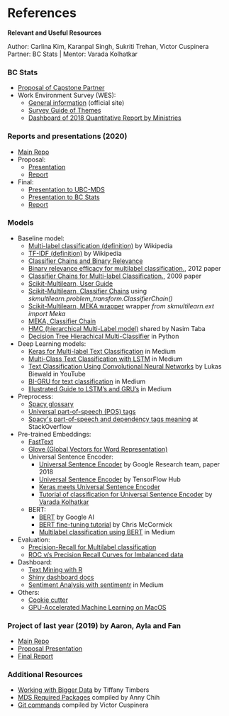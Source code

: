 # References
__Relevant and Useful Resources__  

Author: Carlina Kim, Karanpal Singh, Sukriti Trehan, Victor Cuspinera  
Partner: BC Stats | Mentor: Varada Kolhatkar  

### BC Stats
- [Proposal of Capstone Partner](https://github.com/UBC-MDS/591_capstone_2020_bc-stats-mds/blob/master/references/BC-Stats_proposal_Text_Analytics.md)
- Work Environment Survey (WES):
    - [General information](https://www2.gov.bc.ca/gov/content/data/statistics/government/employee-research/wes/) (official site)
    - [Survey Guide of Themes](https://www2.gov.bc.ca/assets/gov/data/statistics/government/wes/wes2018_driver_guide.pdf)
    - [Dashboard of 2018 Quantitative Report by Ministries](https://securesurveys.gov.bc.ca/ERAP/workforce-profiles)

### Reports and presentations (2020)
- [Main Repo](https://github.com/aaronquinton/mds-capstone-bcstats/blob/master/reports/BCStats_Final_Report.pdf)
- Proposal:
    - [Presentation](https://github.com/UBC-MDS/591_capstone_2020_bc-stats-mds/blob/master/reports/BCStats_Proposal.pdf)
    - [Report](https://github.com/UBC-MDS/591_capstone_2020_bc-stats-mds/blob/master/reports/BCStats_Proposal_Report.pdf)
- Final:
    - [Presentation to UBC-MDS](https://github.com/UBC-MDS/591_capstone_2020_bc-stats-mds/blob/master/reports/Final_Presentation.pdf)
    - [Presentation to BC Stats](https://github.com/UBC-MDS/591_capstone_2020_bc-stats-mds/blob/master/reports/BCStats_Presentation.pdf)
    - [Report](https://github.com/UBC-MDS/591_capstone_2020_bc-stats-mds/blob/master/reports/Final_Report.pdf)

### Models
- Baseline model:
    - [Multi-label classification (definition)](https://en.wikipedia.org/wiki/Multi-label_classification) by Wikipedia
    - [TF-IDF (definition)](https://en.wikipedia.org/wiki/Tf–idf) by Wikipedia
    - [Classifier Chains and Binary Relevance](https://www.analyticsvidhya.com/blog/2017/08/introduction-to-multi-label-classification/)
    - [Binary relevance efficacy for multilabel classification.](https://link.springer.com/article/10.1007/s13748-012-0030-x), 2012 paper
    - [Classifier Chains for Multi-label Classification.](https://link.springer.com/chapter/10.1007/978-3-642-04174-7_17), 2009 paper
    - [Scikit-Multilearn, User Guide](http://scikit.ml/userguide.html)
    - [Scikit-Multilearn, Classifier Chains](http://scikit.ml/api/0.1.0/api/skmultilearn.problem_transform.cc.html#skmultilearn.problem_transform.ClassifierChain) using _skmultilearn.problem_transform.ClassifierChain()_
    - [Scikit-Multilearn, MEKA wrapper](http://scikit.ml/meka.html#) wrapper _from skmultilearn.ext import Meka_
    - [MEKA, Classifier Chain](http://waikato.github.io/meka/meka.classifiers.multilabel.CC/)
    - [HMC (hierarchical Multi-Label model)](http://proceedings.mlr.press/v80/wehrmann18a.html) shared by Nasim Taba
    - [Decision Tree Hierachical Multi-Classifier](https://github.com/davidwarshaw/hmc) in Python
- Deep Learning models:
    - [Keras for Multi-label Text Classification](https://medium.com/towards-artificial-intelligence/keras-for-multi-label-text-classification-86d194311d0e) in Medium
    - [Multi-Class Text Classification with LSTM](https://towardsdatascience.com/multi-class-text-classification-with-lstm-1590bee1bd17) in Medium
    - [Text Classification Using Convolutional Neural Networks](https://youtu.be/8YsZXTpFRO0) by Lukas Biewald in YouTube
    - [BI-GRU for text classification](https://medium.com/@felixs_76053/bidirectional-gru-for-text-classification-by-relevance-to-sdg-3-indicators-2e5fd99cc341) in Medium
    - [Illustrated Guide to LSTM’s and GRU’s](https://towardsdatascience.com/illustrated-guide-to-lstms-and-gru-s-a-step-by-step-explanation-44e9eb85bf21) in Medium
- Preprocess:
    - [Spacy glossary](https://github.com/explosion/spaCy/blob/master/spacy/glossary.py)
    - [Universal part-of-speech (POS) tags](https://universaldependencies.org/u/pos/)
    - [Spacy's part-of-speech and dependency tags meaning](https://stackoverflow.com/questions/40288323/what-do-spacys-part-of-speech-and-dependency-tags-mean) at StackOverflow
- Pre-trained Embeddings:
    - [FastText](https://fasttext.cc)
    - [Glove (Global Vectors for Word Representation)](https://nlp.stanford.edu/projects/glove/)
    - Universal Sentence Encoder:
        - [Universal Sentence Encoder](https://static.googleusercontent.com/media/research.google.com/en//pubs/archive/46808.pdf) by Google Research team, paper 2018
        - [Universal Sentence Encoder](https://tfhub.dev/google/universal-sentence-encoder/4) by TensorFlow Hub
        - [Keras meets Universal Sentence Encoder](https://www.dlology.com/blog/keras-meets-universal-sentence-encoder-transfer-learning-for-text-data/)
        - [Tutorial of classification for Universal Sentence Encoder](https://github.com/kvarada/Tutorials/blob/master/notebooks/text-classification/1_0_vk_classification_universal_sentence_encoding.ipynb) by [Varada Kolhatkar](https://kvarada.github.io)
    - BERT:
        - [BERT](https://ai.googleblog.com/2018/11/open-sourcing-bert-state-of-art-pre.html) by Google AI
        - [BERT fine-tuning tutorial](http://mccormickml.com/2019/07/22/BERT-fine-tuning/) by Chris McCormick
        - [Multilabel classification using BERT](https://medium.com/huggingface/multi-label-text-classification-using-bert-the-mighty-transformer-69714fa3fb3d) in Medium
- Evaluation:
    - [Precision-Recall for Multilabel classification](https://scikit-learn.org/stable/auto_examples/model_selection/plot_precision_recall.html)
    - [ROC v/s Precision Recall Curves for Imbalanced data](https://machinelearningmastery.com/roc-curves-and-precision-recall-curves-for-classification-in-python/)
- Dashboard:
    - [Text Mining with R](https://www.tidytextmining.com)
    - [Shiny dashboard docs](https://rstudio.github.io/shinydashboard/index.html)
    - [Sentiment Analysis with sentimentr](https://medium.com/@ODSC/an-introduction-to-sentence-level-sentiment-analysis-with-sentimentr-ac556bd7f75a) in Medium
- Others:
    - [Cookie cutter](http://drivendata.github.io/cookiecutter-data-science/)
    - [GPU-Accelerated Machine Learning on MacOS](https://towardsdatascience.com/gpu-accelerated-machine-learning-on-macos-48d53ef1b545)

### Project of last year (2019) by Aaron, Ayla and Fan
- [Main Repo](https://github.com/aaronquinton/mds-capstone-bcstats)
- [Proposal Presentation](https://github.com/aaronquinton/mds-capstone-bcstats/blob/master/reports/proposal_presentation.pdf)
- [Final Report](https://github.com/aaronquinton/mds-capstone-bcstats/blob/master/reports/BCStats_Final_Report.pdf)

### Additional Resources
- [Working with Bigger Data](https://ttimbers.github.io/starting_to_work_with_bigger_data/presentation/starting_to_work_with_big_data.html#/) by Tiffany Timbers
- [MDS Required Packages](https://github.com/UBC-MDS/591_capstone_2020_bc-stats-mds/blob/master/references/MDS_Required_Packages.md) compiled by Anny Chih
- [Git commands](https://github.com/UBC-MDS/591_capstone_2020_bc-stats-mds/blob/master/references/Git_commands.md) compiled by Victor Cuspinera

